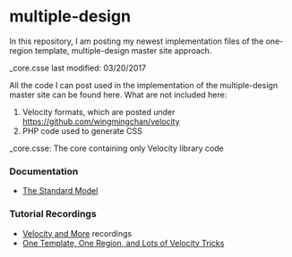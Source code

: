 # multiple-design

In this repository, I am posting my newest implementation files of the one-region template, multiple-design master site approach.

_core.csse last modified: 03/20/2017

All the code I can post used in the implementation of the multiple-design master site can be found here. What are not included here:

1. Velocity formats, which are posted under https://github.com/wingmingchan/velocity
2. PHP code used to generate CSS

_core.csse: The core containing only Velocity library code<br />

<h3>Documentation</h3>
<ul>
<li><a href="http://www.upstate.edu/cascade-admin/standard-model/index.php">The Standard Model</a></li>
</ul>

<h3>Tutorial Recordings</h3>
<ul>
<li><a href="https://www.youtube.com/playlist?list=PL5FL7lAbKiG-AYX35qK8y0FN7RgJl9ISD">Velocity and More</a> recordings</li>
<li><a href="https://www.youtube.com/playlist?list=PLiPcpR6GRx5dN3Z5-tAAMLgFX59Njkv6f">One Template, One Region, and Lots of Velocity Tricks</a></li>
</ul>